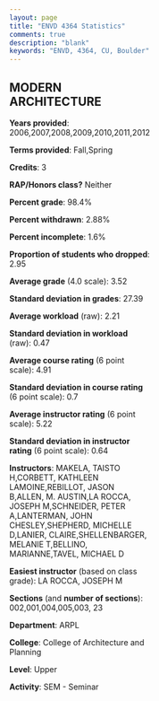 ```yaml
---
layout: page
title: "ENVD 4364 Statistics"
comments: true
description: "blank"
keywords: "ENVD, 4364, CU, Boulder"
--- 
```

<head>
<script src="https://ajax.googleapis.com/ajax/libs/jquery/2.1.3/jquery.min.js"></script>
<script src="https://dl.dropboxusercontent.com/s/pc42nxpaw1ea4o9/highcharts.js?dl=0"></script>
<!-- <script src="../assets/js/highcharts.js"></script> -->
<style type="text/css">@font-face {
	font-family: "Bebas Neue";
	src: url(https://www.filehosting.org/file/details/544349/BebasNeue%20Regular.otf) format("opentype");
	}
	h1.Bebas { 
		font-family: "Bebas Neue", Verdana, Tahoma;
	}
</style>
</head>
<body>
	<div id="container" style="float: right; width: 45%; height: 88%; margin-left: 2.5%; margin-right: 2.5%;"></div>
	<script language="JavaScript">
		$(document).ready(function() {
		var chart = {type: 'column'};
		var title = {text: 'Grade Distribution'};
		var xAxis = {categories: ['A','B','C','D','F'],crosshair: true};
		var yAxis = {min: 0,title: {text: 'Percentage'}};
		var tooltip = {headerFormat: '<center><b><span style="font-size:20px">{point.key}</span></b></center>',
		               pointFormat: '<td style="padding:0"><b>{point.y:.1f}%</b></td>',
		               footerFormat: '</table>',shared: true,useHTML: true};
		var plotOptions = {column: {pointPadding: 0.0,borderWidth: 0}};  
		var credits = {enabled: false};var series= [{name: 'Percent',data: [61.43,33.1,4.52,0.0,0.95,]}];
		var json = {};
		json.chart = chart;
		json.title = title;
		json.tooltip = tooltip;
		json.xAxis = xAxis;
		json.yAxis = yAxis;  
		json.series = series;
		json.plotOptions = plotOptions;  
		json.credits = credits;
		$('#container').highcharts(json);
	});
	</script>
</body>
			   
## MODERN ARCHITECTURE

**Years provided**: 2006,2007,2008,2009,2010,2011,2012

**Terms provided**: Fall,Spring

**Credits**: 3

**RAP/Honors class?** Neither

**Percent grade**: 98.4%

**Percent withdrawn**: 2.88%

**Percent incomplete**: 1.6%

**Proportion of students who dropped**: 2.95

**Average grade** (4.0 scale): 3.52

**Standard deviation in grades**: 27.39

**Average workload** (raw): 2.21

**Standard deviation in workload** (raw): 0.47

**Average course rating** (6 point scale): 4.91

**Standard deviation in course rating** (6 point scale): 0.7

**Average instructor rating** (6 point scale): 5.22

**Standard deviation in instructor rating** (6 point scale): 0.64

**Instructors**: MAKELA, TAISTO H,CORBETT, KATHLEEN LAMOINE,REBILLOT, JASON B,ALLEN, M. AUSTIN,LA ROCCA, JOSEPH M,SCHNEIDER, PETER A,LANTERMAN, JOHN CHESLEY,SHEPHERD, MICHELLE D,LANIER, CLAIRE,SHELLENBARGER, MELANIE T,BELLINO, MARIANNE,TAVEL, MICHAEL D

**Easiest instructor** (based on class grade): LA ROCCA, JOSEPH M

**Sections** (and **number of sections**): 002,001,004,005,003, 23

**Department**: ARPL

**College**: College of Architecture and Planning

**Level**: Upper

**Activity**: SEM - Seminar